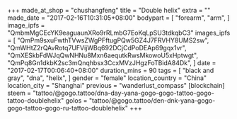 +++
made_at_shop = "chushangfeng"
title = "Double helix"
extra = ""
made_date = "2017-02-16T10:31:05+08:00"
bodypart = [
  "forearm",
  "arm",
]
image_ipfs = "QmbmMgCEcYK9eaguaunXRo9rRLmbG7EoKqLpSU3tdkqbC3"
images_ipfs = [  "QmPm9sxuFwthTVwsZWgPFftugPQw5GZ4J7FRVHY8UMS2sw",
  "QmWHtZ2rQAvRotq7UFVijWBq692DCjCdPoDEAp69gqx1vr",
  "QmXESkbFdWJqQwNHNu8Mxn6aequtkRwsMkowoU5xHptwgt",
  "QmPq8Gn1dkbK2sc3mQnqhbsx3CcxMVzJHgzFoTBidA84Dk",
]
date = "2017-02-17T00:06:40+08:00"
duration_mins = 90
tags = [
  "black and gray",
  "dna",
  "helix",
]
gender = "female"
location_country = "China"
location_city = "Shanghai"
previous = "wanderlust_compass"
[blockchain]
steem = "tattoo/@gogo.tattoo/dna-day-yana-gogo-gogo-tattoo-gogo-tattoo-doublehelix"
golos = "tattoo/@gogo.tattoo/den-dnk-yana-gogo-gogo-tattoo-gogo-ru-tattoo-doublehelix"
+++
